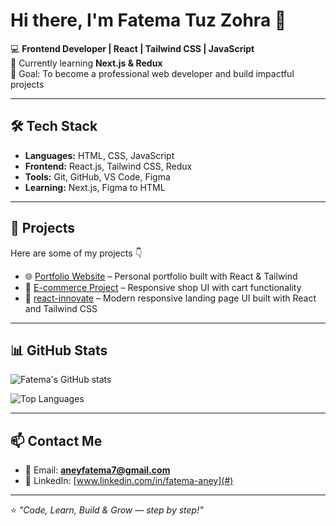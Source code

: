 # Hi there, I'm Fatema Tuz Zohra 👋

💻 **Frontend Developer | React | Tailwind CSS | JavaScript**  
🌱 Currently learning **Next.js & Redux**  
🎯 Goal: To become a professional web developer and build impactful projects

---

## 🛠 Tech Stack
- **Languages:** HTML, CSS, JavaScript  
- **Frontend:** React.js, Tailwind CSS, Redux  
- **Tools:** Git, GitHub, VS Code, Figma  
- **Learning:** Next.js, Figma to HTML

---

## 🚀 Projects
Here are some of my projects 👇  

- 🌐 [Portfolio Website](https://fatema-aney-site.vercel.app) – Personal portfolio built with React & Tailwind  
- 🛒 [E-commerce Project](https://ecommerce-murex-two.vercel.app) – Responsive shop UI with cart functionality  
- 📱 [react-innovate](https://react-innovate-38tc.vercel.app) – Modern responsive landing page UI built with React and Tailwind CSS 


---

## 📊 GitHub Stats
![Fatema's GitHub stats](https://github-readme-stats.vercel.app/api?username=FatemaTuzZohra16&show_icons=true&theme=tokyonight)  

![Top Languages](https://github-readme-stats.vercel.app/api/top-langs/?username=FatemaTuzZohra16&layout=compact&theme=tokyonight)

---

## 📫 Contact Me
- 📧 Email: **aneyfatema7@gmail.com**  
- 💼 LinkedIn: [www.linkedin.com/in/fatema-aney](#)  

---

⭐ *"Code, Learn, Build & Grow — step by step!"*
